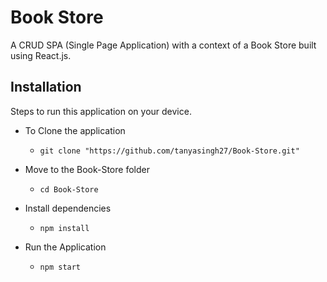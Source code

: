 # Book Store
A CRUD SPA (Single Page Application) with a context of a Book Store built using React.js. 

## Installation
Steps to run this application on your device.

* To Clone the application
  - `git clone "https://github.com/tanyasingh27/Book-Store.git"`

* Move to the Book-Store folder
  - `cd Book-Store`

* Install dependencies
  - `npm install`

* Run the Application
  - `npm start`  

